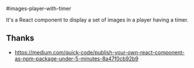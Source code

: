 #images-player-with-timer

It's a React component to display a set of images in a player having a timer.

## Thanks
  * https://medium.com/quick-code/publish-your-own-react-component-as-npm-package-under-5-minutes-8a47f0cb92b9